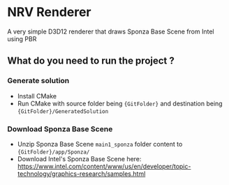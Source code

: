 # NRV Renderer

A very simple D3D12 renderer that draws Sponza Base Scene from Intel using PBR

## What do you need to run the project ?

### Generate solution

- Install CMake
- Run CMake with source folder being ```{GitFolder}``` and destination being ```{GitFolder}/GeneratedSolution```

### Download Sponza Base Scene

- Unzip Sponza Base Scene ```main1_sponza``` folder content to ```{GitFolder}/app/Sponza/```
- Download Intel's Sponza Base Scene here: <https://www.intel.com/content/www/us/en/developer/topic-technology/graphics-research/samples.html>
